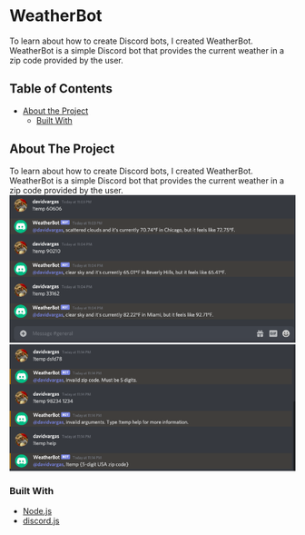 # WeatherBot

To learn about how to create Discord bots, I created WeatherBot. WeatherBot is a simple Discord bot that provides the current weather in a zip code provided by the user.

<!-- TABLE OF CONTENTS -->
## Table of Contents

* [About the Project](#about-the-project)
  * [Built With](#built-with)


<!-- ABOUT THE PROJECT -->
## About The Project

To learn about how to create Discord bots, I created WeatherBot. WeatherBot is a simple Discord bot that provides the current weather in a zip code provided by the user.
[![Example 1][product-screenshot1]]()
[![Example 2][product-screenshot2]]()

### Built With

* [Node.js](https://nodejs.org/en/)
* [discord.js](https://discord.js.org/#/)




<!-- MARKDOWN LINKS & IMAGES -->
<!-- https://www.markdownguide.org/basic-syntax/#reference-style-links -->
[contributors-shield]: https://img.shields.io/github/contributors/othneildrew/Best-README-Template.svg?style=flat-square
[contributors-url]: https://github.com/othneildrew/Best-README-Template/graphs/contributors
[forks-shield]: https://img.shields.io/github/forks/othneildrew/Best-README-Template.svg?style=flat-square
[forks-url]: https://github.com/othneildrew/Best-README-Template/network/members
[stars-shield]: https://img.shields.io/github/stars/othneildrew/Best-README-Template.svg?style=flat-square
[stars-url]: https://github.com/othneildrew/Best-README-Template/stargazers
[issues-shield]: https://img.shields.io/github/issues/othneildrew/Best-README-Template.svg?style=flat-square
[issues-url]: https://github.com/othneildrew/Best-README-Template/issues
[license-shield]: https://img.shields.io/github/license/othneildrew/Best-README-Template.svg?style=flat-square
[license-url]: https://github.com/othneildrew/Best-README-Template/blob/master/LICENSE.txt
[linkedin-shield]: https://img.shields.io/badge/-LinkedIn-black.svg?style=flat-square&logo=linkedin&colorB=555
[linkedin-url]: https://linkedin.com/in/othneildrew
[product-screenshot1]: images/example.png
[product-screenshot2]: images/example2.png
